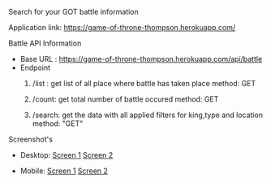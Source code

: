 Search for your GOT battle information

Application link:
    https://game-of-throne-thompson.herokuapp.com/

Battle API Information
- Base URL : https://game-of-throne-thompson.herokuapp.com/api/battle
- Endpoint
    1. /list : get list of all place where battle has taken place
       method: GET

    2. /count: get total number of battle occured
       method: GET

    3. /search: get the data with all applied filters for king,type and location
       method: "GET"

Screenshot's
 - Desktop:
   [Screen 1](./screenshots/desktop-1.PNG)
   [Screen 2](./screenshots/desktop-2.PNG)
 
 - Mobile:
   [Screen 1](./screenshots/mobile-1.PNG)
   [Screen 2](./screenshots/mobile-2.PNG)
